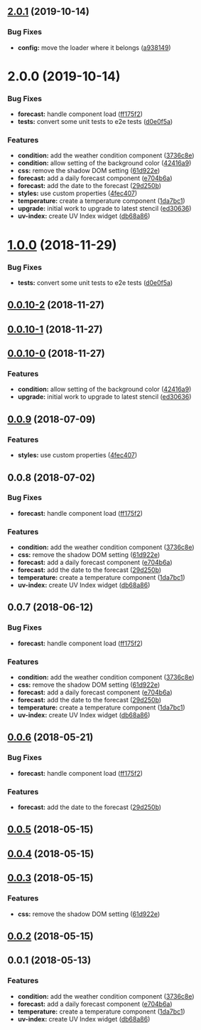 ## [2.0.1](https://github.com/kensodemann/kws-weather-widgets/compare/v2.0.0...v2.0.1) (2019-10-14)


### Bug Fixes

* **config:** move the loader where it belongs ([a938149](https://github.com/kensodemann/kws-weather-widgets/commit/a938149f4096319e07dd73a138d75ae821460d5a))



# 2.0.0 (2019-10-14)


### Bug Fixes

* **forecast:** handle component load ([ff175f2](https://github.com/kensodemann/kws-weather-widgets/commit/ff175f2aa316595e73f0079d5417f36d4dc1bb08))
* **tests:** convert some unit tests to e2e tests ([d0e0f5a](https://github.com/kensodemann/kws-weather-widgets/commit/d0e0f5a3aa3a98300b58d5a487e5795acc4a6ae7))


### Features

* **condition:** add the weather condition component ([3736c8e](https://github.com/kensodemann/kws-weather-widgets/commit/3736c8ec90dd670266ce51e6d61500601c7a8525))
* **condition:** allow setting of the background color ([42416a9](https://github.com/kensodemann/kws-weather-widgets/commit/42416a94db31dce760a52b53ee1cbf54eef4f163))
* **css:** remove the shadow DOM setting ([61d922e](https://github.com/kensodemann/kws-weather-widgets/commit/61d922e5d23e7f9c6fc212899b375af29f32a8d0))
* **forecast:** add a daily forecast component ([e704b6a](https://github.com/kensodemann/kws-weather-widgets/commit/e704b6aada4bc217b253bc3aa8f3d9bc215b6cbc))
* **forecast:** add the date to the forecast ([29d250b](https://github.com/kensodemann/kws-weather-widgets/commit/29d250be95a73d62c9bb8f5df9813c02f05618e9))
* **styles:** use custom properties ([4fec407](https://github.com/kensodemann/kws-weather-widgets/commit/4fec407801e21999d35ff31e4dc34654a308562c))
* **temperature:** create a temperature component ([1da7bc1](https://github.com/kensodemann/kws-weather-widgets/commit/1da7bc11054c7e1bbe3d4a197a7afd72bff5e949))
* **upgrade:** initial work to upgrade to latest stencil ([ed30636](https://github.com/kensodemann/kws-weather-widgets/commit/ed30636d63657b158e46f126636eed88fd0a0192))
* **uv-index:** create UV Index widget ([db68a86](https://github.com/kensodemann/kws-weather-widgets/commit/db68a8628668319139f2b7b339d861952e405f83))



<a name="1.0.0"></a>
# [1.0.0](https://github.com/kensodemann/kws-weather-widgets/compare/v0.0.10-2...v1.0.0) (2018-11-29)


### Bug Fixes

* **tests:** convert some unit tests to e2e tests ([d0e0f5a](https://github.com/kensodemann/kws-weather-widgets/commit/d0e0f5a))



<a name="0.0.10-2"></a>
## [0.0.10-2](https://github.com/kensodemann/kws-weather-widgets/compare/v0.0.10-1...v0.0.10-2) (2018-11-27)



<a name="0.0.10-1"></a>
## [0.0.10-1](https://github.com/kensodemann/kws-weather-widgets/compare/v0.0.10-0...v0.0.10-1) (2018-11-27)



<a name="0.0.10-0"></a>
## [0.0.10-0](https://github.com/kensodemann/kws-weather-widgets/compare/v0.0.9...v0.0.10-0) (2018-11-27)


### Features

* **condition:** allow setting of the background color ([42416a9](https://github.com/kensodemann/kws-weather-widgets/commit/42416a9))
* **upgrade:** initial work to upgrade to latest stencil ([ed30636](https://github.com/kensodemann/kws-weather-widgets/commit/ed30636))



<a name="0.0.9"></a>
## [0.0.9](https://github.com/kensodemann/kws-weather-widgets/compare/v0.0.8...v0.0.9) (2018-07-09)


### Features

* **styles:** use custom properties ([4fec407](https://github.com/kensodemann/kws-weather-widgets/commit/4fec407))



<a name="0.0.8"></a>
## 0.0.8 (2018-07-02)


### Bug Fixes

* **forecast:** handle component load ([ff175f2](https://github.com/kensodemann/kws-weather-widgets/commit/ff175f2))


### Features

* **condition:** add the weather condition component ([3736c8e](https://github.com/kensodemann/kws-weather-widgets/commit/3736c8e))
* **css:** remove the shadow DOM setting ([61d922e](https://github.com/kensodemann/kws-weather-widgets/commit/61d922e))
* **forecast:** add a daily forecast component ([e704b6a](https://github.com/kensodemann/kws-weather-widgets/commit/e704b6a))
* **forecast:** add the date to the forecast ([29d250b](https://github.com/kensodemann/kws-weather-widgets/commit/29d250b))
* **temperature:** create a temperature component ([1da7bc1](https://github.com/kensodemann/kws-weather-widgets/commit/1da7bc1))
* **uv-index:** create UV Index widget ([db68a86](https://github.com/kensodemann/kws-weather-widgets/commit/db68a86))



<a name="0.0.7"></a>
## 0.0.7 (2018-06-12)


### Bug Fixes

* **forecast:** handle component load ([ff175f2](https://github.com/kensodemann/kws-weather-widgets/commit/ff175f2))


### Features

* **condition:** add the weather condition component ([3736c8e](https://github.com/kensodemann/kws-weather-widgets/commit/3736c8e))
* **css:** remove the shadow DOM setting ([61d922e](https://github.com/kensodemann/kws-weather-widgets/commit/61d922e))
* **forecast:** add a daily forecast component ([e704b6a](https://github.com/kensodemann/kws-weather-widgets/commit/e704b6a))
* **forecast:** add the date to the forecast ([29d250b](https://github.com/kensodemann/kws-weather-widgets/commit/29d250b))
* **temperature:** create a temperature component ([1da7bc1](https://github.com/kensodemann/kws-weather-widgets/commit/1da7bc1))
* **uv-index:** create UV Index widget ([db68a86](https://github.com/kensodemann/kws-weather-widgets/commit/db68a86))



<a name="0.0.6"></a>
## [0.0.6](https://github.com/kensodemann/kws-weather-widgets/compare/v0.0.5...v0.0.6) (2018-05-21)


### Bug Fixes

* **forecast:** handle component load ([ff175f2](https://github.com/kensodemann/kws-weather-widgets/commit/ff175f2))


### Features

* **forecast:** add the date to the forecast ([29d250b](https://github.com/kensodemann/kws-weather-widgets/commit/29d250b))



<a name="0.0.5"></a>
## [0.0.5](https://github.com/kensodemann/kws-weather-widgets/compare/v0.0.4...v0.0.5) (2018-05-15)



<a name="0.0.4"></a>
## [0.0.4](https://github.com/kensodemann/kws-weather-widgets/compare/v0.0.3...v0.0.4) (2018-05-15)



<a name="0.0.3"></a>
## [0.0.3](https://github.com/kensodemann/kws-weather-widgets/compare/v0.0.3-3...v0.0.3) (2018-05-15)


### Features

* **css:** remove the shadow DOM setting ([61d922e](https://github.com/kensodemann/kws-weather-widgets/commit/61d922e))



<a name="0.0.2"></a>
## [0.0.2](https://github.com/kensodemann/kws-weather-widgets/compare/v0.0.1...v0.0.2) (2018-05-15)



<a name="0.0.1"></a>
## 0.0.1 (2018-05-13)


### Features

* **condition:** add the weather condition component ([3736c8e](https://github.com/kensodemann/kws-weather-widgets/commit/3736c8e))
* **forecast:** add a daily forecast component ([e704b6a](https://github.com/kensodemann/kws-weather-widgets/commit/e704b6a))
* **temperature:** create a temperature component ([1da7bc1](https://github.com/kensodemann/kws-weather-widgets/commit/1da7bc1))
* **uv-index:** create UV Index widget ([db68a86](https://github.com/kensodemann/kws-weather-widgets/commit/db68a86))



